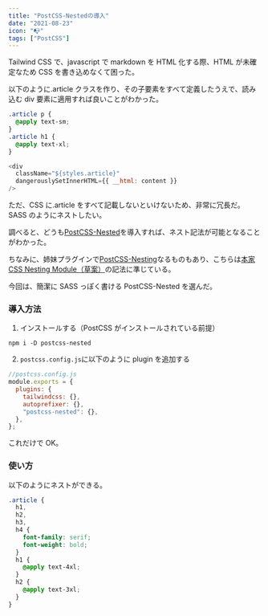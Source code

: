 ```yaml
---
title: "PostCSS-Nestedの導入"
date: "2021-08-23"
icon: "📭"
tags: ["PostCSS"]
---
```


Tailwind CSS で、javascript で markdown を HTML 化する際、HTML が未確定なため CSS を書き込めなくて困った。

以下のように.article クラスを作り、その子要素をすべて定義したうえで、読み込む div 要素に適用すれば良いことがわかった。

```css
.article p {
  @apply text-sm;
}
.article h1 {
  @apply text-xl;
}
```

```javascript
<div
  className="${styles.article}"
  dangerouslySetInnerHTML={{ __html: content }}
/>
```

ただ、CSS に.article をすべて記載しないといけないため、非常に冗長だ。SASS のようにネストしたい。

調べると、どうも[PostCSS-Nested](https://github.com/postcss/postcss-nested)を導入すれば、ネスト記法が可能となることがわかった。

ちなみに、姉妹プラグインで[PostCSS-Nesting](https://github.com/csstools/postcss-nesting)なるものもあり、こちらは[本家 CSS Nesting Module（草案）](https://triple-underscore.github.io/css-nesting-ja.html)の記法に準じている。

今回は、簡潔に SASS っぽく書ける PostCSS-Nested を選んだ。

### 導入方法

1. インストールする（PostCSS がインストールされている前提）

```shell
npm i -D postcss-nested
```

2. `postcss.config.js`に以下のように plugin を追加する

```javascript
//postcss.config.js
module.exports = {
  plugins: {
    tailwindcss: {},
    autoprefixer: {},
    "postcss-nested": {},
  },
};
```

これだけで OK。

### 使い方

以下のようにネストができる。

```css
.article {
  h1,
  h2,
  h3,
  h4 {
    font-family: serif;
    font-weight: bold;
  }
  h1 {
    @apply text-4xl;
  }
  h2 {
    @apply text-3xl;
  }
}
```
